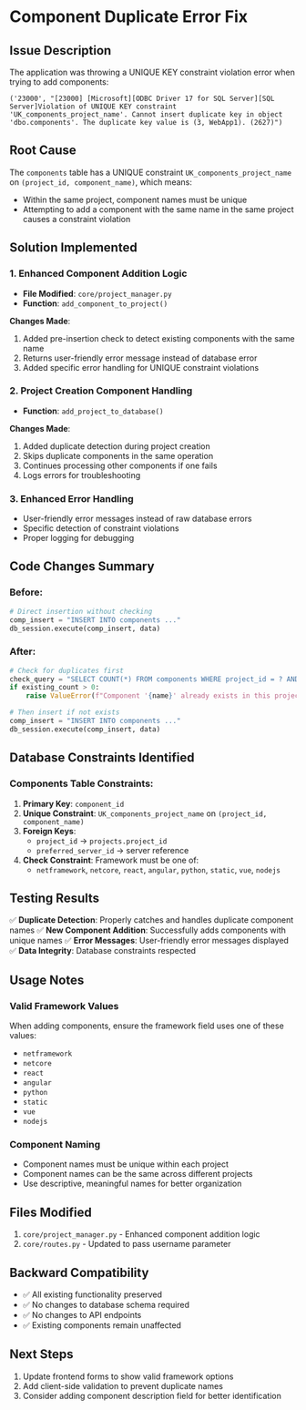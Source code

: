# Component Duplicate Error Fix

## Issue Description
The application was throwing a UNIQUE KEY constraint violation error when trying to add components:

```
('23000', "[23000] [Microsoft][ODBC Driver 17 for SQL Server][SQL Server]Violation of UNIQUE KEY constraint 'UK_components_project_name'. Cannot insert duplicate key in object 'dbo.components'. The duplicate key value is (3, WebApp1). (2627)")
```

## Root Cause
The `components` table has a UNIQUE constraint `UK_components_project_name` on `(project_id, component_name)`, which means:
- Within the same project, component names must be unique
- Attempting to add a component with the same name in the same project causes a constraint violation

## Solution Implemented

### 1. Enhanced Component Addition Logic
- **File Modified**: `core/project_manager.py`
- **Function**: `add_component_to_project()`

**Changes Made**:
1. Added pre-insertion check to detect existing components with the same name
2. Returns user-friendly error message instead of database error
3. Added specific error handling for UNIQUE constraint violations

### 2. Project Creation Component Handling
- **Function**: `add_project_to_database()`

**Changes Made**:
1. Added duplicate detection during project creation
2. Skips duplicate components in the same operation
3. Continues processing other components if one fails
4. Logs errors for troubleshooting

### 3. Enhanced Error Handling
- User-friendly error messages instead of raw database errors
- Specific detection of constraint violations
- Proper logging for debugging

## Code Changes Summary

### Before:
```python
# Direct insertion without checking
comp_insert = "INSERT INTO components ..."
db_session.execute(comp_insert, data)
```

### After:
```python
# Check for duplicates first
check_query = "SELECT COUNT(*) FROM components WHERE project_id = ? AND component_name = ?"
if existing_count > 0:
    raise ValueError(f"Component '{name}' already exists in this project")

# Then insert if not exists
comp_insert = "INSERT INTO components ..."
db_session.execute(comp_insert, data)
```

## Database Constraints Identified

### Components Table Constraints:
1. **Primary Key**: `component_id`
2. **Unique Constraint**: `UK_components_project_name` on `(project_id, component_name)`
3. **Foreign Keys**:
   - `project_id` → `projects.project_id`
   - `preferred_server_id` → server reference
4. **Check Constraint**: Framework must be one of:
   - `netframework`, `netcore`, `react`, `angular`, `python`, `static`, `vue`, `nodejs`

## Testing Results

✅ **Duplicate Detection**: Properly catches and handles duplicate component names
✅ **New Component Addition**: Successfully adds components with unique names
✅ **Error Messages**: User-friendly error messages displayed
✅ **Data Integrity**: Database constraints respected

## Usage Notes

### Valid Framework Values
When adding components, ensure the framework field uses one of these values:
- `netframework`
- `netcore`
- `react`
- `angular`
- `python`
- `static`
- `vue`
- `nodejs`

### Component Naming
- Component names must be unique within each project
- Component names can be the same across different projects
- Use descriptive, meaningful names for better organization

## Files Modified
1. `core/project_manager.py` - Enhanced component addition logic
2. `core/routes.py` - Updated to pass username parameter

## Backward Compatibility
- ✅ All existing functionality preserved
- ✅ No changes to database schema required
- ✅ No changes to API endpoints
- ✅ Existing components remain unaffected

## Next Steps
1. Update frontend forms to show valid framework options
2. Add client-side validation to prevent duplicate names
3. Consider adding component description field for better identification